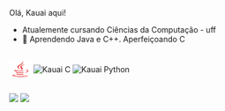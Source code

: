 Olá, Kauai aqui!
-  Atualemente cursando Ciências da Computação - uff
- 🌱 Aprendendo Java e C++. Aperfeiçoando C

<div style="display: inline_block"><br>
  <img align="center" alt="Kauai Java" height="30" width="40" src="https://raw.githubusercontent.com/devicons/devicon/master/icons/java/java-plain.svg">
  <img align="center" alt="Kauai C" height="30" width="40" src="https://cdn.jsdelivr.net/gh/devicons/devicon/icons/c/c-original.svg" />
  <img align="center" alt="Kauai Python" height="30" width="40" src="https://cdn.jsdelivr.net/gh/devicons/devicon/icons/python/python-original.svg" />        
</div>

  ##

<div>
   <a href="kauaipereira33@gmail.com"><img src="https://img.shields.io/badge/Gmail-D14836?style=for-the-badge&logo=gmail&logoColor=white" target="_blank"></a>
     <a href="https://www.linkedin.com/in/kauai-pereira-b54251234/" target="_blank"><img src="https://img.shields.io/badge/-LinkedIn-%230077B5?style=for-the-badge&logo=linkedin&logoColor=white" target="_blank"></a>
</div>
